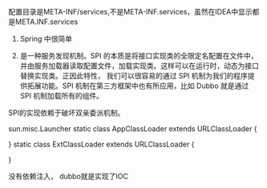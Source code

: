 配置目录是META-INF/services,不是META-INF.services，虽然在IDEA中显示都是META.INF.services


1. Spring 中很简单


2. 是一种服务发现机制。SPI 的本质是将接口实现类的全限定名配置在文件中，并由服务加载器读取配置文件，加载实现类。这样可以在运行时，动态为接口替换实现类。正因此特性，
我们可以很容易的通过 SPI 机制为我们的程序提供拓展功能。SPI 机制在第三方框架中也有所应用，比如 Dubbo 就是通过 SPI 机制加载所有的组件。

SPI的实现依赖于破坏双亲委派机制。

sun.misc.Launcher
static class AppClassLoader extends URLClassLoader {

}
static class ExtClassLoader extends URLClassLoader {

}


没有依赖注入，
dubbo就是实现了IOC